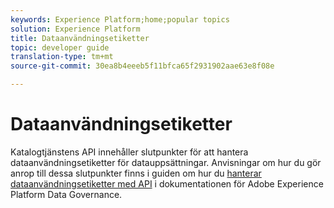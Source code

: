 ```yaml
---
keywords: Experience Platform;home;popular topics
solution: Experience Platform
title: Dataanvändningsetiketter
topic: developer guide
translation-type: tm+mt
source-git-commit: 30ea8b4eeeb5f11bfca65f2931902aae63e8f08e

---
```



# Dataanvändningsetiketter

Katalogtjänstens API innehåller slutpunkter för att hantera dataanvändningsetiketter för datauppsättningar. Anvisningar om hur du gör anrop till dessa slutpunkter finns i guiden om hur du [hanterar dataanvändningsetiketter med API](../../data-governance/labels/overview.md) i dokumentationen för Adobe Experience Platform Data Governance.